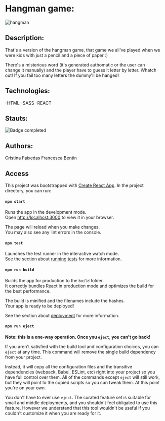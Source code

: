 # Hangman  game:


![hangman](https://github.com/Cristina-F-R/Hangman-game/assets/121548572/6371c2e9-7070-4080-b660-55aa3fb95cbd)


## Description: 

That's a version of the hangman game, that game we all've played when we were kids with just a pencil and a piece of paper :) 

There's a misterious word (it's generated authomatic or the user can change it manually) and the player have to guess it letter by letter. Whatch out! If you fail too many letters the dummy'll be hanged!

## Technologies: 

-HTML
-SASS
-REACT

## Stauts:

 ![Badge completed](https://img.shields.io/badge/STATUS-%20COMPELTED-green)
 
 ## Authors: 
 Cristina Faixedas
 Francesca Bentín
 
## Access

This project was bootstrapped with [Create React App](https://github.com/facebook/create-react-app).
In the project directory, you can run:

#### `npm start`

Runs the app in the development mode.\
Open [http://localhost:3000](http://localhost:3000) to view it in your browser.

The page will reload when you make changes.\
You may also see any lint errors in the console.

#### `npm test`

Launches the test runner in the interactive watch mode.\
See the section about [running tests](https://facebook.github.io/create-react-app/docs/running-tests) for more information.

#### `npm run build`

Builds the app for production to the `build` folder.\
It correctly bundles React in production mode and optimizes the build for the best performance.

The build is minified and the filenames include the hashes.\
Your app is ready to be deployed!

See the section about [deployment](https://facebook.github.io/create-react-app/docs/deployment) for more information.

#### `npm run eject`

**Note: this is a one-way operation. Once you `eject`, you can't go back!**

If you aren't satisfied with the build tool and configuration choices, you can `eject` at any time. This command will remove the single build dependency from your project.

Instead, it will copy all the configuration files and the transitive dependencies (webpack, Babel, ESLint, etc) right into your project so you have full control over them. All of the commands except `eject` will still work, but they will point to the copied scripts so you can tweak them. At this point you're on your own.

You don't have to ever use `eject`. The curated feature set is suitable for small and middle deployments, and you shouldn't feel obligated to use this feature. However we understand that this tool wouldn't be useful if you couldn't customize it when you are ready for it.


